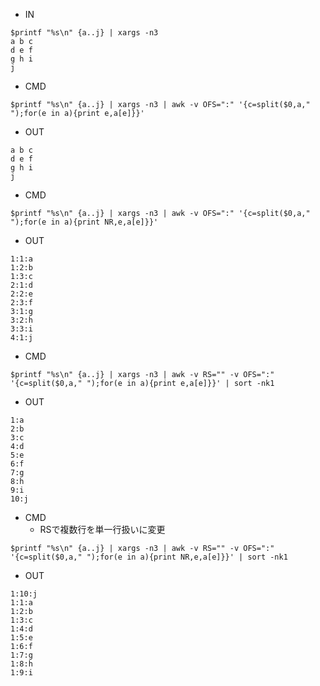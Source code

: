 - IN

```
$printf "%s\n" {a..j} | xargs -n3
a b c
d e f
g h i
j
```


- CMD

```
$printf "%s\n" {a..j} | xargs -n3 | awk -v OFS=":" '{c=split($0,a," ");for(e in a){print e,a[e]}}'
```

- OUT
```
a b c
d e f
g h i
j
```

- CMD

```
$printf "%s\n" {a..j} | xargs -n3 | awk -v OFS=":" '{c=split($0,a," ");for(e in a){print NR,e,a[e]}}'
```

- OUT

```
1:1:a
1:2:b
1:3:c
2:1:d
2:2:e
2:3:f
3:1:g
3:2:h
3:3:i
4:1:j
```

- CMD
```
$printf "%s\n" {a..j} | xargs -n3 | awk -v RS="" -v OFS=":" '{c=split($0,a," ");for(e in a){print e,a[e]}}' | sort -nk1
```

- OUT

```
1:a
2:b
3:c
4:d
5:e
6:f
7:g
8:h
9:i
10:j
```

- CMD
  - RSで複数行を単一行扱いに変更
```
$printf "%s\n" {a..j} | xargs -n3 | awk -v RS="" -v OFS=":" '{c=split($0,a," ");for(e in a){print NR,e,a[e]}}' | sort -nk1
```

- OUT

```
1:10:j
1:1:a
1:2:b
1:3:c
1:4:d
1:5:e
1:6:f
1:7:g
1:8:h
1:9:i
